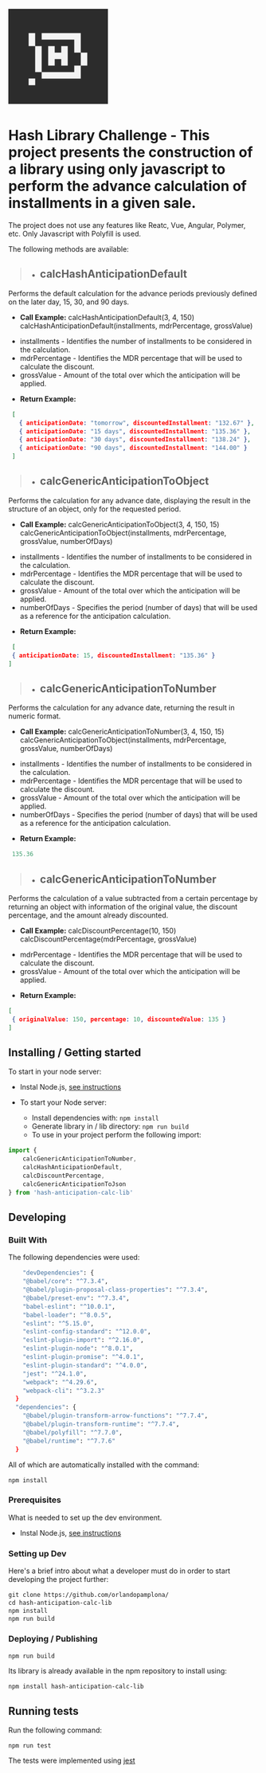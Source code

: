﻿![Logo of the project](./logo.png)

# Hash Library Challenge - This project presents the construction of a library using only javascript to perform the advance calculation of installments in a given sale.

The project does not use any features like Reatc, Vue, Angular, Polymer, etc. Only Javascript with Polyfill is used.

The following methods are available:

> - ## calcHashAnticipationDefault
Performs the default calculation for the advance periods previously defined on the later day, 15, 30, and 90 days.
- **Call Example:**
calcHashAnticipationDefault(3, 4, 150)
calcHashAnticipationDefault(installments, mdrPercentage, grossValue)
* installments - Identifies the number of installments to be considered in the calculation.
* mdrPercentage - Identifies the MDR percentage that will be used to calculate the discount.
* grossValue - Amount of the total over which the anticipation will be applied.
- **Return Example:**
```json
 [
   { anticipationDate: "tomorrow", discountedInstallment: "132.67" },
   { anticipationDate: "15 days", discountedInstallment: "135.36" },
   { anticipationDate: "30 days", discountedInstallment: "138.24" },
   { anticipationDate: "90 days", discountedInstallment: "144.00" } 
 ]
```

> - ## calcGenericAnticipationToObject
Performs the calculation for any advance date, displaying the result in the structure of an object, only for the requested period.
- **Call Example:**
calcGenericAnticipationToObject(3, 4, 150, 15)
calcGenericAnticipationToObject(installments, mdrPercentage, grossValue, numberOfDays)
* installments - Identifies the number of installments to be considered in the calculation.
* mdrPercentage - Identifies the MDR percentage that will be used to calculate the discount.
* grossValue - Amount of the total over which the anticipation will be applied.
* numberOfDays - Specifies the period (number of days) that will be used as a reference for the anticipation calculation.
- **Return Example:**
```json
 [
 { anticipationDate: 15, discountedInstallment: "135.36" }
]
```

> - ## calcGenericAnticipationToNumber
Performs the calculation for any advance date, returning the result in numeric format.
- **Call Example:**
calcGenericAnticipationToNumber(3, 4, 150, 15)
calcGenericAnticipationToObject(installments, mdrPercentage, grossValue, numberOfDays)
* installments - Identifies the number of installments to be considered in the calculation.
* mdrPercentage - Identifies the MDR percentage that will be used to calculate the discount.
* grossValue - Amount of the total over which the anticipation will be applied.
* numberOfDays - Specifies the period (number of days) that will be used as a reference for the anticipation calculation.
- **Return Example:**
```javascript
 135.36
```

> - ## calcGenericAnticipationToNumber
Performs the calculation of a value subtracted from a certain percentage by returning an object with information of the original value, the discount percentage, and the amount already discounted.
- **Call Example:**
calcDiscountPercentage(10, 150)
calcDiscountPercentage(mdrPercentage, grossValue)
* mdrPercentage - Identifies the MDR percentage that will be used to calculate the discount.
* grossValue - Amount of the total over which the anticipation will be applied.
- **Return Example:**
```json
[
 { originalValue: 150, percentage: 10, discountedValue: 135 }
]
```


## Installing / Getting started

To start in your node server:

- Instal Node.js, [see instructions](https://nodejs.org/en/download/)

- To start your Node server:

  * Install dependencies with:
   `npm install`
  * Generate library in / lib directory:
   `npm run build`
  * To use in your project perform the following import:
```javascript
import {
    calcGenericAnticipationToNumber,
    calcHashAnticipationDefault,
    calcDiscountPercentage,
    calcGenericAnticipationToJson
} from 'hash-anticipation-calc-lib'
```
## Developing

### Built With

The following dependencies were used:
```bash
    "devDependencies": {
    "@babel/core": "^7.3.4",
    "@babel/plugin-proposal-class-properties": "^7.3.4",
    "@babel/preset-env": "^7.3.4",
    "babel-eslint": "^10.0.1",
    "babel-loader": "^8.0.5",
    "eslint": "^5.15.0",
    "eslint-config-standard": "^12.0.0",
    "eslint-plugin-import": "^2.16.0",
    "eslint-plugin-node": "^8.0.1",
    "eslint-plugin-promise": "^4.0.1",
    "eslint-plugin-standard": "^4.0.0",
    "jest": "^24.1.0",
    "webpack": "^4.29.6",
    "webpack-cli": "^3.2.3"
  }
  "dependencies": {
    "@babel/plugin-transform-arrow-functions": "^7.7.4",
    "@babel/plugin-transform-runtime": "^7.7.4",
    "@babel/polyfill": "^7.7.0",
    "@babel/runtime": "^7.7.6"
  }
```
All of which are automatically installed with the command:
```shell
npm install
```

### Prerequisites
What is needed to set up the dev environment.

- Instal Node.js, [see instructions](https://nodejs.org/en/download/)


### Setting up Dev

Here's a brief intro about what a developer must do in order to start developing
the project further:

```shell
git clone https://github.com/orlandopamplona/
cd hash-anticipation-calc-lib
npm install
npm run build
```

### Deploying / Publishing

```shell
npm run build
```

Its library is already available in the npm repository to install using:
```shell
npm install hash-anticipation-calc-lib
```

## Running tests

Run the following command:
```shell
npm run test
```
The tests were implemented using [jest](https://jestjs.io/pt-BR/)
